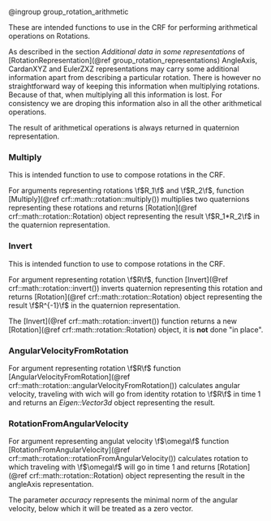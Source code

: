 @ingroup group_rotation_arithmetic

These are intended functions to use in the CRF for performing arithmetical operations on Rotations.

As described in the section _Additional data in some representations_ of [RotationRepresentation](@ref group_rotation_representations) AngleAxis, CardanXYZ and EulerZXZ representations may carry some additional information apart from
describing a particular rotation. There is however no straightforward way of keeping this
information when multiplying rotations. Because of that, when multiplying all this information is
lost. For consistency we are droping this information also in all the other arithmetical operations.

The result of arithmetical operations is always returned in quaternion representation.

### Multiply

This is intended function to use to compose rotations in the CRF.

For arguments representing rotations \f$R_1\f$ and \f$R_2\f$,
function [Multiply](@ref crf::math::rotation::multiply())
multiplies two quaternions representing these rotations and returns
[Rotation](@ref crf::math::rotation::Rotation) object representing the result \f$R_1*R_2\f$
in the quaternion representation.

### Invert

This is intended function to use to compose rotations in the CRF.

For argument representing rotation \f$R\f$,
function [Invert](@ref crf::math::rotation::invert())
inverts quaternion representing this rotation and returns
[Rotation](@ref crf::math::rotation::Rotation) object representing the result \f$R^{-1}\f$
in the quaternion representation.

The [Invert](@ref crf::math::rotation::invert()) function
returns a new [Rotation](@ref crf::math::rotation::Rotation) object, it is **not** done
"in place".

### AngularVelocityFromRotation

For argument representing rotation \f$R\f$
function [AngularVelocityFromRotation](@ref crf::math::rotation::angularVelocityFromRotation())
calculates angular velocity, traveling with wich will go from identity rotation
to \f$R\f$ in time 1 and returns an _Eigen::Vector3d_ object representing the result.

### RotationFromAngularVelocity

For argument representing angulat velocity \f$\omega\f$
function [RotationFromAngularVelocity](@ref crf::math::rotation::rotationFromAngularVelocity())
calculates rotation to which traveling with \f$\omega\f$ will go
in time 1 and returns 
[Rotation](@ref crf::math::rotation::Rotation) object representing the result
in the angleAxis representation.

The parameter _accuracy_ represents the minimal norm of the angular velocity, below which
it will be treated as a zero vector.
